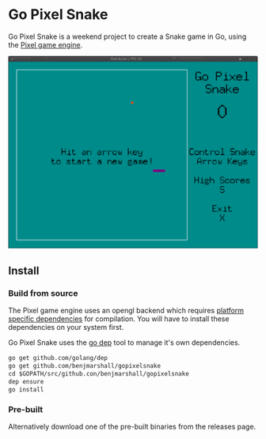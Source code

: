 # Go Pixel Snake

Go Pixel Snake is a weekend project to create a Snake game in Go, using the [Pixel game engine](https://github.com/faiface/pixel).

![Go Pixel Snake](/resources/screenshot.png)

## Install
### Build from source
The Pixel game engine uses an opengl backend which requires [platform specific dependencies](https://github.com/faiface/pixel#requirements) for compilation. You will have to install these dependencies on your system first.

Go Pixel Snake uses the [go dep](https://github.com/golang/dep) tool to manage it's own dependencies.
```
go get github.com/golang/dep
go get github.com/benjmarshall/gopixelsnake
cd $GOPATH/src/github.con/benjmarshall/gopixelsnake
dep ensure
go install
```
### Pre-built
Alternatively download one of the pre-built binaries from the releases page.
